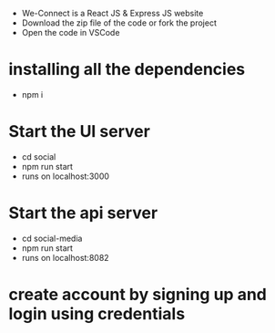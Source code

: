 - We-Connect is a React JS & Express JS website
- Download the zip file of the code or fork the project
- Open the code in VSCode 

# installing all the dependencies
- npm i

# Start the UI server 
- cd social
- npm run start
- runs on localhost:3000

# Start the api server
- cd social-media
- npm run start
- runs on localhost:8082

# create account by signing up and login using credentials

